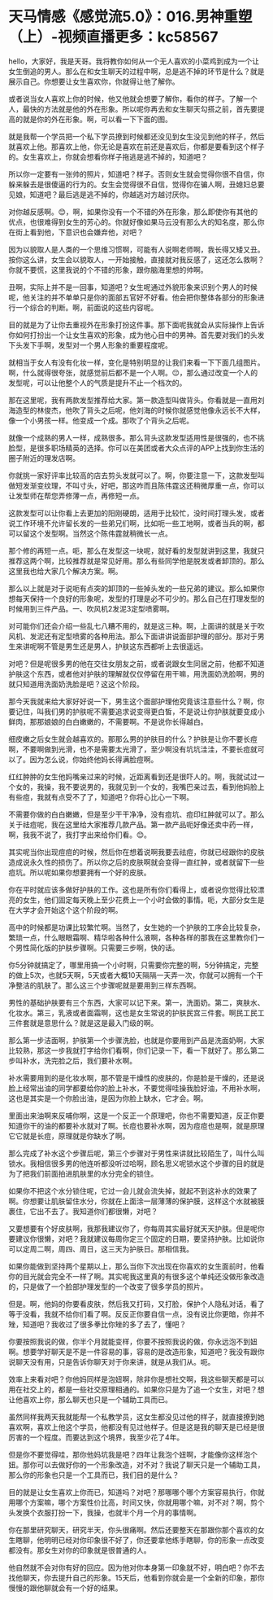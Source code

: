 # 天马情感《感觉流5.0》：016.男神重塑（上）-视频直播更多：kc58567

hello，大家好，我是天哥。我将教你如何从一个无人喜欢的小菜鸡到成为一个让女生倒追的男人。那么在和女生聊天的过程中啊，总是逃不掉的环节是什么？就是展示自己。你想要让女生喜欢你，你就得让他了解你。

或者说当女人喜欢上你的时候，他又他就会想要了解你，看你的样子。了解一个人，最快的方法就是他的外在形象。所以呢你再去和女生聊天勾搭之前，首先要提高的就是你的外在形象。啊，可以看一下下面的图。

就是我帮一个学员把一个私下学员撩到时候都还没见到女生没见到他的样子，然后就喜欢上他。那喜欢上他，你无论是喜欢在前还是喜欢后，你都是要看到这个样子的。女生喜欢上，你就会想看你样子拖逃是逃不掉的，知道吧？

所以你一定要有一张帅的照片，知道吧？样子。否则女生就会觉得你很不自信，你躲来躲去是很傻逼的行为的。女生会觉得很不自信，觉得你在骗人啊，丑媳妇总要见娘，知道吧？最后逃是逃不掉的，你越逃对方越讨厌你。

对你越反感啊。😊，啊，如果你没有一个不错的外在形象，那么即使你有其他的优点，也很难得到女生的芳心的。你就好像如果马云没有那么大的知名度，那么你在街上看到他，下意识也会嫌弃他，对吧？

因为以貌取人是人类的一个思维习惯啊，可能有人说啊老师啊，我长得又矮又丑。按你这么讲，女生会以貌取人，一开始接触，直接就对我反感了，这还怎么救啊？你就不要慌，这里我说的个不错的形象，跟你脑海里想的帅啊。

丑啊，实际上并不是一回事，知道吧？女生呢通过外貌形象来识别个男人的时候呢，他关注的并不单单只是你的面部五官好不好看。他会把你整体各部分的形象进行一个综合的判断。啊，前面说的这些内容呢。

目的就是为了让你去重视外在形象打扮这件事。那下面呢我就会从实际操作上告诉你如何打扮出一个让女生喜欢的形象，成为他心目中的男神。首先要对我们的头发下头发下手啊，发型对一个男人形象的重要程度呢。

就相当于女人有没有化妆一样，变化是特别明显的让我们来看一下下面几组图片。啊，什么就得很夸张，就感觉前后都不是一个人啊。😔，那么通过改变一个人的发型呢，可以让他整个人的气质是提升不止一个档次的。

那在这里呢，我有两款发型推荐给大家。第一款造型叫做背头。你看就是一直用刘海造型的林俊杰，他吹了背头之后呢，他刘海的时候你就感觉他像永远长不大样，像一个小男孩一样。他变成一个成。那吹了个背头之后呢。

就像一个成熟的男人一样，成熟很多。那么背头这款发型适用性是很强的，也不挑脸型，是很多职场精英的选择。你可以在美团或者大众点评的APP上找到你生活的圈子附近的理发店啊。

你就挑一家好评率比较高的店去剪头发就可以了。啊，你要注意一下，这款发型叫做短发渐变纹理，不叫寸头，好吧，那这咋而且陈伟霆这还稍微厚重一点，你可以让发型师在帮您弄修薄一点，再修短一点。

这款发型可以让你看上去更加的阳刚硬朗，适用于比较忙，没时间打理头发，或者说工作环境不允许留长发的一些弟兄们啊，比如呃一些工地啊，或者当兵的啊，都可以留这个发型啊。当然这个陈伟霆就稍微长一点。

那个修的再短一点。呃，那么在发型这一块呢，就好看的发型就讲到这里，我就只推荐这两个啊，比较推荐就是常见好用。那么有些同学他是脱发或者卸顶的。那么这里我也给大家几个解决方案。啊。

那么以上就是对于说呃有点突的卸顶的一些掉头发的一些兄弟的建议。那么如果你想每天保持一个良好的形象呢，发型的打理是必不可少的。那么自己在打理发型的时候用到三件产品。一、吹风机2发泥3定型喷雾啊。

对可能你们还会介绍一些乱七八糟不用的，就是这三种。啊，上面讲的就是关于吹风机、发泥还有定型喷雾的各种用法。那么下面讲讲说面部护理的部分。那对于男生来讲呢啊不管是男生还是男人，护肤这东西都听上去很遥远。

对吧？但是呢很多男的他在交往女朋友之前，或者说跟女生同居之前，他都不知道护肤这个东西，或者他对护肤的理解就仅仅停留在用干嘛，用洗面奶洗脸啊，男的就只知道用洗面奶洗脸是吧？这这个阶段。

那今天我就来给大家好好说一下，男生这个面部护理他究竟该注意些什么？啊，你要记住，叫我们男的护肤呢不需要追求说变得更白皙，不是说让你护肤就要变成小鲜肉，那那娘娘的白白嫩嫩的，不需要啊。不是说你长得越白。

细皮嫩之后女生就会越喜欢的。那那么男的护肤目的什么？护肤是让你不要长痘啊，不要啊做到光滑，也不是需要太光滑了，至少啊没有坑坑洼洼，不要长痘就可以了。因为怎么说，你始终他妈长得满脸痘啊。

红红肿肿的女生他妈嘴亲过来的时候，近距离看到还是很吓人的。啊，我就试过一个女的，我操，我不要说男的，我就见到一个女的，我嘴巴亲过去，看到他妈脸上有些痘，我就有点受不了了，知道吧？你将心比心一下啊。

不需要你做的白白嫩嫩，但是至少干干净净，没有痘坑、痘印红肿就可以了。那么关于祛痘呢，我在这里给大家推荐几款产品。第一款产品呃好像还卖中药一样，啊，我我不说了，我打字出来给你们看。😊。

其实呢当你出现痘痘的时候，然后你在想着说啊我要去祛痘，你就已经跟你的皮肤造成说永久性的损伤了。所以你之后的皮肤啊就会变得一直红肿，或者就留下一些痘坑。所以呢如果你想要拥有一个好的皮肤。

你在平时就应该多做好护肤的工作。这也是所有你们看得上，或者说你觉得比较漂亮的女生，他们固定每天晚上至少花费上一个小时会做的事情。呃，大部分女生是在大学才会开始这个这个阶段的啊。

高中的时候都是功课比较繁忙啊。当然了，女生她的一个护肤的工序会比较复杂，繁琐一点，什么眼眼霜啊、精华啦各种什么液啊，各种各样的那我在这里教你们一个男性简化版的护肤步骤啊。只需要三步啊，快的话。

你5分钟就搞定了，哪里用搞一个小时啊，只需要你完整的啊，5分钟搞定，完整的做上5次，也就5天啊，5天或者大概10天隔隔一天弄一次，你就可以拥有一个干净整洁的肌肤了。那么这三个步骤呢就是要用到三样东西啊。

男性的基础护肤要有三个东西，大家可以记下来。第一，洗面奶。第二，爽肤水、化妆水。第三，乳液或者面霜啊，这也是女生常说的护肤民宫三件套。啊民工民工三件套就是意思什么？就是这是最入门级的啊。

那么第一步洁面啊，护肤第一个步骤洗脸，也就是你要用到产品是洗面奶啊，大家比较熟，那这一步我就打字给你们看啊，你们记录一下，看一下就好了。那么第二步叫补水，洗完脸之后，我们要补水啊。

补水需要用到的是化妆水啊，那不管是干燥性的皮肤的，你是脸是干燥的，还是说脸上经常出油的同学都要给你的脸上补水，不要觉得哇操我脸好油，不用补水啊，这也是其实是一个你脸出油，是因为你脸上缺水，它才会。啊。

里面出来油啊来反哺你啊，这是一个反正一个原理吧，你也不需要知道，反正你要知道你干的油的都要补水就对了啊。长痘也要补水啊，因为痘痘也是啊，就是原理它它就是长痘，原理就是你缺水了啊。

那么完成了补水这个步骤后呢，第三个步骤对于男性来讲就比较陌生了，叫什么叫锁水。我相信很多男的他连听都没听过哈啊，顾名思义呢锁水这个步骤的目的就是为了把我们前面拍进肌肤里的水分完全的锁住。

如果你不把这个水分锁住呢，它过一会儿就会流失掉，就起不到这补水的效果了啊。你想要让肌肤留住水分，你就在上面涂一层薄薄的保护膜，这样这个水就被膜裹住，它出不去了。我知道你们都很懒，对吧？

又要想要有个好皮肤啊，我那我建议你了，你每周其实最好就天天护肤。但是呢你要建议你很懒，对吧？我就建议每周你定三个固定的日期，要坚持护肤。比如说你可以定周二啊，周四、周日，这三天为护肤日。那相信我。

如果你能做到坚持两个星期以上，那么当你下次出现在你喜欢的女生面前时，他看你的目光就会完全不一样了啊。其实呢我这里真的有很多这个单纯还没做形象改造的，只是做了一个脸部护理发型的一个改变了很多学员的照片。

但是。啊，他妈的你要看皮肤，然后我又打码，又打脸，保护个人隐私对话，看了等于没看，我就不给你们看了啊。反反正你要自信一点，没有说比你更暗，你并不矬，知道吧？我收过了很多拳比你矬的多了去了，懂吧？

你要按照我说的做，你半个月就能变样，你要不按照我说的做，你永远泡不到妞啊。想要学好聊天是不是一件容易的事，容易的是改造形象，知道吧？我没有跟你说聊天没有用，只是告诉你聊天对于你来讲，就是从我们从。呃。

效率上来看对吧？你他妈同样是泡妞啊，除非你是想社交啊，我这些聊天都是可以用在社交上的，都是一些社交原理相通的。如果你只是为了追一个女生，对吧？想让他喜欢上你，那么聊天也只是一个辅助工具而已。

虽然同样我两天我就能帮一个私教学员，这女生都没见过他的样子，就直接撩到她喜欢啊，喜欢上他这个学员，他都没有见过他样子。但是这是我的聊天是已经是很厉害的一个程度。而要达到这个境界，我至少花了4年。

但是你不要觉得哇，那你他妈坑我是吧？四年让我泡个妞啊，才能像你这样泡个妞。那你可以去做好你的一个形象改造，对不对？我说了聊天只是一个辅助工具，那么你的形象也只是一个工具而已，我们目的是什么？

目的就是让女生喜欢上你而已，知道吗？对吧？那哪哪个哪个方案容易执行，你就用哪个方案嘛，哪个方案性价比高，时间又快，你就用哪个嘛，对不对？啊，剪个头发换个衣服打扮一下，我操，也就半个月一个月的事情啊。

你在那里研究聊天，研究半天，你头很痛啊。然后还要整天在那跟你那个喜欢的女生瞎聊，他明明已经对你印象很不好了，你还要拿他练手瞎聊，你的形象一点改变都没有。那女生对你的印象就是很普通的人。

他自然就不会对你有好的回应。因为他对你本身第一印象就不好，明白吧？你不去找他聊天，你去提升自己的形象。15天后，他看到你就会是一个全新的印象，那你慢慢的跟他聊就会有一个好的结果。

